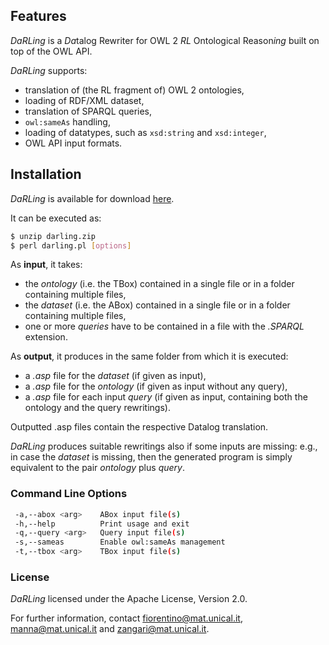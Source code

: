 ## Features

*DaRLing* is a *Da*talog Rewriter for OWL 2 *RL* Ontological Reason*ing* built on top of the OWL API.

*DaRLing* supports:  
  - translation of (the RL fragment of) OWL 2 ontologies,
  - loading of RDF/XML dataset,
  - translation of SPARQL queries,
  - `owl:sameAs` handling,
  - loading of datatypes, such as `xsd:string` and `xsd:integer`,
  - OWL API input formats.

## Installation

*DaRLing* is available for download [here](https://github.com/DeMaCS-UNICAL/DaRLing/releases).

It can be executed as:

```sh
$ unzip darling.zip 
$ perl darling.pl [options]
```

As **input**, it takes:
  - the *ontology* (i.e. the TBox) contained in a single file or in a folder containing multiple files,
  - the *dataset* (i.e. the ABox) contained in a single file or in a folder containing multiple files,
  - one or more *queries* have to be contained in a file with the *.SPARQL* extension.

As **output**, it produces in the same folder from which it is executed:
  - a *.asp* file for the *dataset* (if given as input),
  - a *.asp* file for the *ontology* (if given as input without any query),
  - a *.asp* file for each input *query* (if given as input, containing both the ontology and the query rewritings).

Outputted .asp files contain the respective Datalog translation.

*DaRLing* produces suitable rewritings also if some inputs are missing: e.g., in case the *dataset* is missing, then the generated program is simply equivalent to the pair *ontology* plus *query*. 

### Command Line Options

```sh
 -a,--abox <arg>    ABox input file(s) 
 -h,--help          Print usage and exit
 -q,--query <arg>   Query input file(s)
 -s,--sameas        Enable owl:sameAs management
 -t,--tbox <arg>    TBox input file(s)
```

### License

*DaRLing* licensed under the Apache License, Version 2.0. 

For further information, contact fiorentino@mat.unical.it, manna@mat.unical.it and zangari@mat.unical.it.
